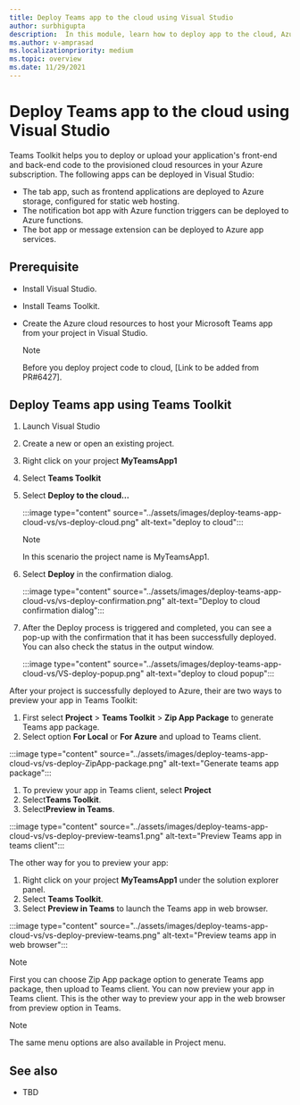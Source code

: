 ```yaml
---
title: Deploy Teams app to the cloud using Visual Studio
author: surbhigupta
description:  In this module, learn how to deploy app to the cloud, Azure, or SharePoint and deploy Teams apps using Teams Toolkit in Visual Studio
ms.author: v-amprasad
ms.localizationpriority: medium
ms.topic: overview
ms.date: 11/29/2021
---
```


# Deploy Teams app to the cloud using Visual Studio

Teams Toolkit helps you to deploy or upload your application's front-end and back-end code to the provisioned cloud resources in your Azure subscription. The following apps can be deployed in Visual Studio:

* The tab app, such as frontend applications are deployed to Azure storage, configured for static web hosting.
* The notification bot app with Azure function triggers can be deployed to Azure functions.
* The bot app or message extension can be deployed to Azure app services.

## Prerequisite

* Install Visual Studio.
* Install Teams Toolkit.
* Create the Azure cloud resources to host your Microsoft Teams app from your project in Visual Studio.

  > [!NOTE]
  > Before you deploy project code to cloud, [Link to be added from PR#6427].

## Deploy Teams app using Teams Toolkit

1. Launch Visual Studio
1. Create a new or open an existing project.
1. Right click on your project **MyTeamsApp1**
1. Select **Teams Toolkit**
1. Select **Deploy to the cloud…**

   :::image type="content" source="../assets/images/deploy-teams-app-cloud-vs/vs-deploy-cloud.png" alt-text="deploy to cloud":::

   > [!NOTE]
   > In this scenario the project name is MyTeamsApp1.

6. Select **Deploy** in the confirmation dialog.

   :::image type="content" source="../assets/images/deploy-teams-app-cloud-vs/vs-deploy-confirmation.png" alt-text="Deploy to cloud confirmation dialog":::

7. After the Deploy process is triggered and completed, you can see a pop-up with the confirmation that it has been successfully deployed. You can also check the status in the output window.

   :::image type="content" source="../assets/images/deploy-teams-app-cloud-vs/VS-deploy-popup.png" alt-text="deploy to cloud popup":::

After your project is successfully deployed to Azure, their are two ways to preview your app in Teams Toolkit:

1. First select **Project** > **Teams Toolkit** > **Zip App Package** to generate Teams app package.
1. Select option **For Local** or **For Azure** and upload to Teams client.

:::image type="content" source="../assets/images/deploy-teams-app-cloud-vs/vs-deploy-ZipApp-package.png" alt-text="Generate teams app package":::

1. To preview your app in Teams client, select **Project**
1. Select**Teams Toolkit**.
1. Select**Preview in Teams**.

:::image type="content" source="../assets/images/deploy-teams-app-cloud-vs/vs-deploy-preview-teams1.png" alt-text="Preview Teams app in teams client":::

The other way for you to preview your app:

1. Right click on your project **MyTeamsApp1** under the solution explorer panel.
1. Select **Teams Toolkit**.
1. Select **Preview in Teams** to launch the Teams app in web browser.

:::image type="content" source="../assets/images/deploy-teams-app-cloud-vs/vs-deploy-preview-teams.png" alt-text="Preview teams app in web browser":::

> [!NOTE]
> First you can choose Zip App package option to generate Teams app package, then upload to Teams client. You can now preview your app in Teams client. This is the other way to preview your app in the web browser from preview option in Teams.

> [!NOTE]
>The same menu options are also available in Project menu.

## See also

* TBD
